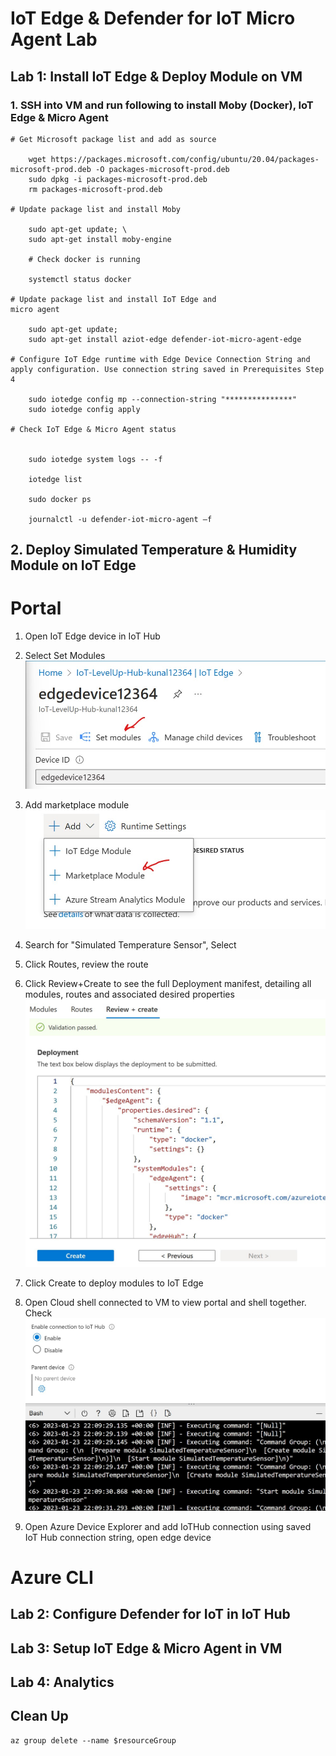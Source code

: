 # IoT Edge & Defender for IoT Micro Agent Lab

## Lab 1: Install IoT Edge & Deploy Module on VM
### 1. SSH into VM and run following to install Moby (Docker), IoT Edge & Micro Agent
```
# Get Microsoft package list and add as source

    wget https://packages.microsoft.com/config/ubuntu/20.04/packages-microsoft-prod.deb -O packages-microsoft-prod.deb
    sudo dpkg -i packages-microsoft-prod.deb
    rm packages-microsoft-prod.deb

# Update package list and install Moby

    sudo apt-get update; \
    sudo apt-get install moby-engine

    # Check docker is running

    systemctl status docker

# Update package list and install IoT Edge and 
micro agent

    sudo apt-get update; 
    sudo apt-get install aziot-edge defender-iot-micro-agent-edge

# Configure IoT Edge runtime with Edge Device Connection String and apply configuration. Use connection string saved in Prerequisites Step 4

    sudo iotedge config mp --connection-string "***************"
    sudo iotedge config apply

# Check IoT Edge & Micro Agent status


    sudo iotedge system logs -- -f

    iotedge list

    sudo docker ps

    journalctl -u defender-iot-micro-agent –f

```

## 2. Deploy Simulated Temperature & Humidity Module on IoT Edge

# Portal

1. Open IoT Edge device in IoT Hub 

2. Select Set Modules ![Set Modules](./images/setmodules.jpg)

3. Add marketplace module ![Marketplace Module](./images/marketplacemodule.jpg)

4. Search for "Simulated Temperature Sensor", Select 

5. Click Routes, review the route 

6. Click Review+Create to see the full Deployment manifest, detailing all modules, routes and associated desired properties ![Routes](./images/routes.jpg)

7. Click Create to deploy modules to IoT Edge

8. Open Cloud shell connected to VM to view portal and shell together. Check ![Shell](./images/moduledeployed.jpg)

9. Open Azure Device Explorer and add IoTHub connection using saved IoT Hub connection string, open edge device






# Azure CLI


## Lab 2: Configure Defender for IoT in IoT Hub

## Lab 3: Setup IoT Edge & Micro Agent in VM

## Lab 4: Analytics

## Clean Up
```
az group delete --name $resourceGroup
```



